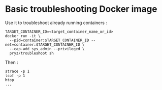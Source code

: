 # Basic troubleshooting Docker image

Use it to troubleshoot already running containers :

```
TARGET_CONTAINER_ID=<target_container_name_or_id>
docker run -it \
  --pid=container:$TARGET_CONTAINER_ID --net=container:$TARGET_CONTAINER_ID \
  --cap-add sys_admin --privileged \
  pryz/troubleshoot sh
```

Then :

```
strace -p 1
lsof -p 1
htop
...
```
